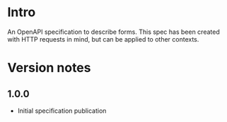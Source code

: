 # Intro

An OpenAPI specification to describe forms. This spec has been created with HTTP requests in mind, but can be applied to other contexts.

# Version notes

## 1.0.0

* Initial specification publication
